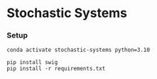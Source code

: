 # Stochastic Systems

### Setup

```
conda activate stochastic-systems python=3.10

pip install swig
pip install -r requirements.txt
```
